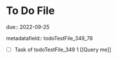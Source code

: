 # To Do File

due:: 2022-09-25

metadatafield:: todoTestFile_349_78

- [ ] Task of todoTestFile_349 1 [[Query me]]
